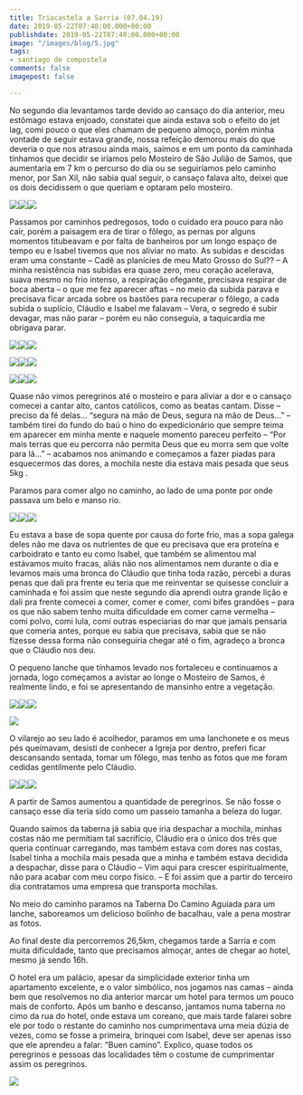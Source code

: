```yaml
---
title: Triacastela a Sarria (07.04.19)
date: 2019-05-22T07:40:00.000+00:00
publishdate: 2019-05-22T07:40:00.000+00:00
image: "/images/blog/5.jpg"
tags:
- santiago de compostela
comments: false
imagepost: false

---
```

No segundo dia levantamos tarde devido ao cansaço do dia anterior, meu estômago estava enjoado, constatei que ainda estava sob o efeito do jet lag, comi pouco o que eles chamam de pequeno almoço, porém minha vontade de seguir estava grande, nossa refeição demorou mais do que deveria o que nos atrasou ainda mais, saímos e em um ponto da caminhada tínhamos que decidir se iríamos pelo Mosteiro de São Julião de Samos, que aumentaria em 7 km o percurso do dia ou se seguiríamos pelo caminho menor, por San Xil, não sabia qual seguir, o cansaço falava alto, deixei que os dois decidissem o que queriam e optaram pelo mosteiro.

![](/images/blog/2__081558.jpg#img-three)![](/images/blog/2__084742.jpg#img-three)![](/images/blog/2__085804.jpg#img-three)

Passamos por caminhos pedregosos, todo o cuidado era pouco para não cair, porém a paisagem era de tirar o fôlego, as pernas por alguns momentos titubeavam e por falta de banheiros por um longo espaço de tempo eu e Isabel tivemos que nos aliviar no mato. As subidas e descidas eram uma constante – Cadê as planícies de meu Mato Grosso do Sul?? – A minha resistência nas subidas era quase zero, meu coração acelerava, suava mesmo no frio intenso, a respiração ofegante, precisava respirar de boca aberta – o que me fez aparecer aftas – no meio da subida parava e precisava ficar arcada sobre os bastões para recuperar o fôlego, a cada subida o suplício, Cláudio e Isabel me falavam – Vera, o segredo é subir devagar, mas não parar – porém eu não conseguia, a taquicardia me obrigava parar.

![](/images/blog/2_143756-1024x610.jpg#img-three)![](/images/blog/2__133331.jpg#img-three)![](/images/blog/2__134752.jpg#img-three)

![](/images/blog/2__124347.jpg#img-three)![](/images/blog/2__105218.jpg#img-three)![](/images/blog/2__102452-1024x498.jpg#img-three)

![](/images/blog/2__095918-1024x498.jpg#img-three)![](/images/blog/2__151628.jpg#img-three)![](/images/blog/2__094601.jpg#img-three)

Quase não vimos peregrinos até o mosteiro e para aliviar a dor e o cansaço comecei a cantar alto, cantos católicos, como as beatas cantam. Disse – preciso da fé delas… “segura na mão de Deus, segura na mão de Deus…” – também tirei do fundo do baú o hino do expedicionário que sempre teima em aparecer em minha mente e naquele momento pareceu perfeito – “Por mais terras que eu percorra não permita Deus que eu morra sem que volte para lá…” – acabamos nos animando e começamos a fazer piadas para esquecermos das dores, a mochila neste dia estava mais pesada que seus 5kg .

Paramos para comer algo no caminho, ao lado de uma ponte por onde passava um belo e manso rio.

![](/images/blog/2__111341-2-1024x498.jpg#img-three)![](/images/blog/2__111352-1-1024x498.jpg#img-three)![](/images/blog/2__111401-2-1024x498.jpg#img-three)

Eu estava a base de sopa quente por causa do forte frio, mas a sopa galega deles não me dava os nutrientes de que eu precisava que era proteína e carboidrato e tanto eu como Isabel, que também se alimentou mal estávamos muito fracas, aliás não nos alimentamos nem durante o dia e levamos mais uma bronca do Cláudio que tinha toda razão,  percebi a duras penas que dali pra frente eu teria que me reinventar se quisesse concluir a caminhada e foi assim que neste segundo dia aprendi outra grande lição e dali pra frente comecei a comer, comer e comer, comi bifes grandões – para os que não sabem tenho muita dificuldade em comer carne vermelha – comi polvo, comi lula, comi outras especiarias do mar que jamais pensaria que comeria antes, porque eu sabia que precisava,  sabia que se não fizesse dessa forma não conseguiria chegar até o fim, agradeço a bronca que o Cláudio nos deu.

O pequeno lanche que tínhamos levado nos fortaleceu e continuamos a jornada, logo começamos a avistar ao longe o Mosteiro de Samos, é realmente lindo, e foi se apresentando de mansinho entre a vegetação.

![](/images/blog/2__113544-1024x498.jpg#img-three)![](/images/blog/2__113538-1024x498.jpg#img-three)![](/images/blog/2__114814-1024x498.jpg#img-three)

![](/images/blog/2__114817-1024x498.jpg#img)

O vilarejo ao seu lado é acolhedor, paramos em uma lanchonete e os meus pés queimavam, desisti de conhecer a Igreja por dentro, preferi ficar descansando sentada, tomar um fôlego, mas tenho as fotos que me foram cedidas gentilmente pelo Cláudio.

![](/images/blog/2__115734.jpg#img-three)![](/images/blog/2__115613.jpg#img-three)![](/images/blog/2__115956.jpg#img-three)

A partir de Samos aumentou a quantidade de peregrinos. Se não fosse o cansaço esse dia teria sido como um passeio tamanha a beleza do lugar.

Quando saímos da taberna já sabia que iria despachar a mochila, minhas costas não me permitiam tal sacrifício, Cláudio era o único dos três que queria continuar carregando, mas também estava com dores nas costas, Isabel tinha a mochila mais pesada que a minha e também estava decidida a despachar, disse para o Cláudio – Vim aqui para crescer espiritualmente, não para acabar com meu corpo físico. – E foi assim que a partir do terceiro dia contratamos uma empresa que transporta mochilas.

No meio do caminho paramos na Taberna Do Camino Aguiada para um lanche, saboreamos um delicioso bolinho de bacalhau, vale a pena mostrar as fotos.

Ao final deste dia percorremos 26,5km, chegamos tarde a Sarria e com muita dificuldade, tanto que precisamos almoçar, antes de chegar ao hotel, mesmo já sendo 16h.

O hotel era um palácio, apesar da simplicidade exterior tinha um apartamento excelente, e o valor simbólico, nos jogamos nas camas – ainda bem que resolvemos no dia anterior marcar um hotel para termos um pouco mais de conforto. Após um banho e descanso, jantamos numa taberna no cimo da rua do hotel, onde estava um coreano, que mais tarde falarei sobre ele por todo o restante do caminho nos cumprimentava uma meia dúzia de vezes, como se fosse a primeira, brinquei com Isabel, deve ser apenas isso que ele aprendeu a falar: “Buen camino”. Explico, quase todos os peregrinos e pessoas das localidades têm o costume de cumprimentar assim os peregrinos.

![](/images/blog/2-WA0042-768x1024.jpg#img)